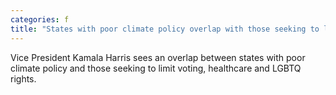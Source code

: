 ```yaml
---
categories: f
title: "States with poor climate policy overlap with those seeking to limit rights Kamala Harris says"
---
```

Vice President Kamala Harris sees an overlap between states with poor climate policy and those seeking to limit voting, healthcare and LGBTQ rights.